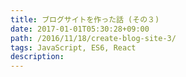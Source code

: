 ```yaml
---
title: ブログサイトを作った話 (その３)
date: 2017-01-01T05:30:28+09:00
path: /2016/11/18/create-blog-site-3/
tags: JavaScript, ES6, React
description:
---
```

